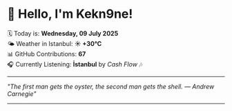 # 👋 Hello, I'm Kekn9ne!

🗓️ Today is: **Wednesday, 09 July 2025**  
🌤️ Weather in Istanbul: **☀️   +30°C**  
📊 GitHub Contributions: **67**  
🎧 Currently Listening: **İstanbul** by *Cash Flow* 🎶

---

_"The first man gets the oyster, the second man gets the shell. — *Andrew Carnegie*"_

---

